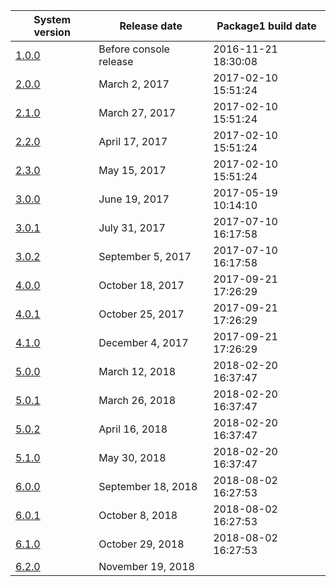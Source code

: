 | System version               | Release date           | Package1 build date |
| ---------------------------- | ---------------------- | ------------------- |
| [1.0.0](1.0.0.md "wikilink") | Before console release | 2016-11-21 18:30:08 |
| [2.0.0](2.0.0.md "wikilink") | March 2, 2017          | 2017-02-10 15:51:24 |
| [2.1.0](2.1.0.md "wikilink") | March 27, 2017         | 2017-02-10 15:51:24 |
| [2.2.0](2.2.0.md "wikilink") | April 17, 2017         | 2017-02-10 15:51:24 |
| [2.3.0](2.3.0.md "wikilink") | May 15, 2017           | 2017-02-10 15:51:24 |
| [3.0.0](3.0.0.md "wikilink") | June 19, 2017          | 2017-05-19 10:14:10 |
| [3.0.1](3.0.1.md "wikilink") | July 31, 2017          | 2017-07-10 16:17:58 |
| [3.0.2](3.0.2.md "wikilink") | September 5, 2017      | 2017-07-10 16:17:58 |
| [4.0.0](4.0.0.md "wikilink") | October 18, 2017       | 2017-09-21 17:26:29 |
| [4.0.1](4.0.1.md "wikilink") | October 25, 2017       | 2017-09-21 17:26:29 |
| [4.1.0](4.1.0.md "wikilink") | December 4, 2017       | 2017-09-21 17:26:29 |
| [5.0.0](5.0.0.md "wikilink") | March 12, 2018         | 2018-02-20 16:37:47 |
| [5.0.1](5.0.1.md "wikilink") | March 26, 2018         | 2018-02-20 16:37:47 |
| [5.0.2](5.0.2.md "wikilink") | April 16, 2018         | 2018-02-20 16:37:47 |
| [5.1.0](5.1.0.md "wikilink") | May 30, 2018           | 2018-02-20 16:37:47 |
| [6.0.0](6.0.0.md "wikilink") | September 18, 2018     | 2018-08-02 16:27:53 |
| [6.0.1](6.0.1.md "wikilink") | October 8, 2018        | 2018-08-02 16:27:53 |
| [6.1.0](6.1.0.md "wikilink") | October 29, 2018       | 2018-08-02 16:27:53 |
| [6.2.0](6.2.0.md "wikilink") | November 19, 2018      |                     |
